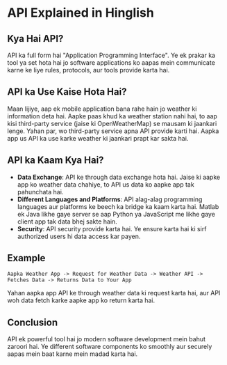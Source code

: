 
# API Explained in Hinglish

## Kya Hai API?

API ka full form hai "Application Programming Interface". Ye ek prakar ka tool ya set hota hai jo software applications ko aapas mein communicate karne ke liye rules, protocols, aur tools provide karta hai.

## API ka Use Kaise Hota Hai?

Maan lijiye, aap ek mobile application bana rahe hain jo weather ki information deta hai. Aapke paas khud ka weather station nahi hai, to aap kisi third-party service (jaise ki OpenWeatherMap) se mausam ki jaankari lenge. Yahan par, wo third-party service apna API provide karti hai. Aapka app us API ka use karke weather ki jaankari prapt kar sakta hai.

## API ka Kaam Kya Hai?

- **Data Exchange**: API ke through data exchange hota hai. Jaise ki aapke app ko weather data chahiye, to API us data ko aapke app tak pahunchata hai.
- **Different Languages and Platforms**: API alag-alag programming languages aur platforms ke beech ka bridge ka kaam karta hai. Matlab ek Java likhe gaye server se aap Python ya JavaScript me likhe gaye client app tak data bhej sakte hain.
- **Security**: API security provide karta hai. Ye ensure karta hai ki sirf authorized users hi data access kar payen.

## Example

```text
Aapka Weather App -> Request for Weather Data -> Weather API -> Fetches Data -> Returns Data to Your App
```

Yahan aapka app API ke through weather data ki request karta hai, aur API woh data fetch karke aapke app ko return karta hai.

## Conclusion

API ek powerful tool hai jo modern software development mein bahut zaroori hai. Ye different software components ko smoothly aur securely aapas mein baat karne mein madad karta hai.
